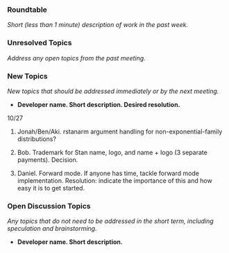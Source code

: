 ### Roundtable
_Short (less than 1 minute) description of work in the past week._

### Unresolved Topics
_Address any open topics from the past meeting._

### New Topics
_New topics that should be addressed immediately or by the next
meeting._

* __Developer name.  Short description.  Desired resolution.__

10/27

1. Jonah/Ben/Aki. rstanarm argument handling for non-exponential-family distributions?

2. Bob. Trademark for Stan name, logo, and name + logo (3 separate payments).  Decision.

3. Daniel. Forward mode. If anyone has time, tackle forward mode implementation. Resolution: indicate the importance of this and how easy it is to get started. 

### Open Discussion Topics
_Any topics that do not need to be addressed in the short term,
including speculation and brainstorming._

* __Developer name.  Short description.__